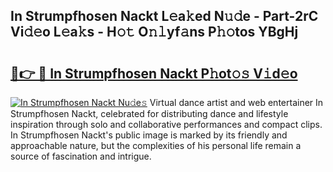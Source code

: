 ## In Strumpfhosen Nackt L𝚎a𝚔ed N𝚞𝚍e - Part-2rC Vi𝚍𝚎o L𝚎a𝚔s - H𝚘𝚝 O𝚗𝚕yf𝚊ns P𝚑𝚘tos YBgHj

# <h2><a href="http://kfdtgbc.oniu.top/?m=In+Strumpfhosen+Nackt">🔗👉 🔴 In Strumpfhosen Nackt P𝚑ot𝚘𝚜 V𝚒d𝚎o</a></h2>

[![In Strumpfhosen Nackt Nu𝚍e𝚜](https://i.imgur.com/0qMVB7G.gif)](http://kfdtgbc.oniu.top/?m=In+Strumpfhosen+Nackt)
Virtual dance artist and web entertainer In Strumpfhosen Nackt, celebrated for distributing dance and lifestyle inspiration through solo and collaborative performances and compact clips. In Strumpfhosen Nackt's public image is marked by its friendly and approachable nature, but the complexities of his personal life remain a source of fascination and intrigue.  
